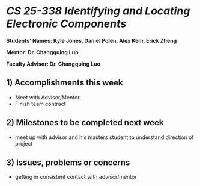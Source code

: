 # *CS 25-338 Identifying and Locating Electronic Components*

**Students' Names: Kyle Jones, Daniel Polen, Alex Kem, Erick Zheng**

**Mentor: Dr. Changquing Luo**

**Faculty Advisor: Dr. Changquing Luo**

## 1) Accomplishments this week ##
   - Meet with Advisor/Mentor
   - Finish team contract

## 2) Milestones to be completed next week ##
   - meet up with advisor and his masters student to understand direction of project

## 3) Issues, problems or concerns ##
   - getting in consistent contact with advisor/mentor
   



